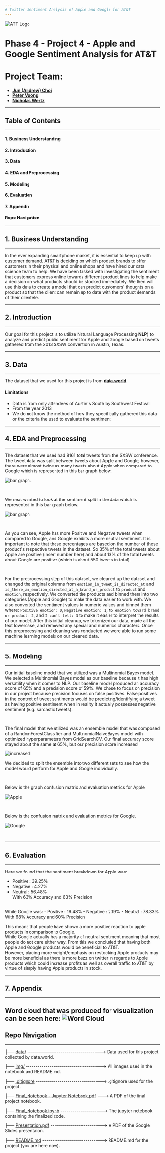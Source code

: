 ```yaml
---
# Twitter Sentiment Analysis of Apple and Google for AT&T
---
```

![ATT Logo](https://upload.wikimedia.org/wikipedia/commons/1/15/Old_AT%26T_Logo.png) <br>
# Phase 4 - Project 4 - Apple and Google Sentiment Analysis for AT&T
# Project Team:
- [**Jun (Andrew) Choi**](https://github.com/cjunhyuk)
- [**Peter Vuong**](https://github.com/petercvuong)
- [**Nicholas Wertz**](https://github.com/njw27)

---
## Table of Contents
---
#### 1. Business Understanding
#### 2. Introduction
#### 3. Data
#### 4. EDA and Preprocessing
#### 5. Modeling
#### 6. Evaluation
#### 7. Appendix
#### Repo Navigation

---
## 1. Business Understanding
---
In the ever expanding smartphone market, it is essential to keep up with customer demand. AT&T is deciding on which product brands to offer customers in their physical and online shops and have hired our data science team to help. We have been tasked with investigating the sentiment that customers express online towards different product lines to help make a decision on what products should be stocked immediately. We then will use this data to create a model that can predict customers' thoughts on a product so that the client can remain up to date with the product demands of their clientele.

---
## 2. Introduction
---
Our goal for this project is to utilize Natural Language Processing(**NLP**) to analyze and predict public sentiment for Apple and Google based on tweets gathered from the 2013 SXSW convention in Austin, Texas. 

--- 
## 3. Data
--- 
The dataset that we used for this project is from [**data.world**](https://data.world/crowdflower/brands-and-product-emotions)

#### Limitations
- Data is from only attendees of Austin's South by Southwest Festival
- From the year 2013
- We do not know the method of how they specifically gathered this data or the criteria the used to evaluate the sentiment

---
## 4. EDA and Preprocessing
---
The dataset that we used had 8161 total tweets from the SXSW conference. The tweet data was split between tweets about Apple and Google; however, there were almost twice as many tweets about Apple when compared to Google which is represented in this bar graph below.

![bar graph](img/Bar_chart_s10.png). 

<br>

We next wanted to look at the sentiment split in the data which is represented in this bar graph below.

![bar graph](img/Bar_chart_s12.png) 

<br>

As you can see, Apple has more Positive and Negative tweets when compared to Google, and Google exhibits a more neutral sentiment. It is important to note that these percentages are based on the number of these product's respective tweets in the dataset. So 35% of the total tweets about Apple are positive (insert number here) and about 18% of the total tweets about Google are positive (which is about 550 tweets in total).

<br>

For the preprocessing step of this dataset, we cleaned up the dataset and changed the original columns from `emotion_in_tweet_is_directed_at` and `	is_there_an_emotion_directed_at_a_brand_or_product` to `product` and `emotion`, respectively. We converted the products and binned them into two categories (Apple and Google) to make the data easier to work with. We also converted the sentiment values to numeric values and binned them where: `Positive emotion: 0`, `Negative emotion: 1`, `No emotion toward brand or product: 2`, and `I can't tell: 3` to make it easier to interpret the results of our model. After this initial cleanup, we tokenized our data, made all the text lowercase, and removed any special and numerics characters. Once this preprocessing and cleaning was conducted we were able to run some machine learning models on our cleaned data.

---
## 5. Modeling
---

Our initial baseline model that we utilized was a Multinomial Bayes model. We selected a Multinomial Bayes model as our baseline because it has high versatility when it comes to NLP.
Our baseline model produced an accuracy score of 65% and a precision score of 59%. We chose to focus on precision in our project because precision focuses on false positives. False positives in the context of tweet sentiments would be predicting/identifying a tweet as having positive sentiment when in reality it actually possesses negative sentiment (e.g. sarcastic tweets).

<br>

The final model that we utilized was an ensemble model that was composed of a RandomForestClassifier and MultinomialNaiveBayes model with optimized hyperparameters from GridSearchCV. Our final accuracy score stayed about the same at 65%, but our precision score increased.

![increased](img/Ensemble%20All.png)

We decided to split the ensemble into two different sets to see how the model would perform for Apple and Google individually. 

<br> 

Below is the graph confusion matrix and evaluation metrics for Apple

![Apple](img/Ensemble%20Apple.png)

<br>

Below is the confusion matrix and evaluation metrics for Google.

![Google](img/Ensemble%20Google.png)

<br>

---
## 6. Evaluation
---

Here we found that the sentiment breakdown for Apple was:
- Positive : 39.25%
- Negative : 4.27%
- Neutral : 56.48% <br>
With 63% Accuracy and 63% Precision <br>
<br>
While Google was: 
- Positive : 19.48%
- Negative : 2.19%
- Neutral : 78.33% <br>
With 68% Accuracy and 60% Precision <br>

This means that people have shown a more positive reaction to apple products in comparison to Google. <br>
While Google actually has a majority of neutral sentiment meaning that most people do not care either way.
From this we concluded that having both Apple and Google products would be beneficial to AT&T. <br>
However, placing more weight/emphasis on restocking Apple products may be more beneficial as there is more buzz on twitter in regards to Apple products which could increase profits as well as overall traffic to AT&T by virtue of simply having Apple products in stock.


---
## 7. Appendix
---

Word cloud that was produced for visualization can be seen here:
![Word Cloud](img/apple_google_wordcloud.png)
---
## Repo Navigation
---

├── [data/](https://github.com/cjunhyuk/Apple-Google-Sentiment-Analysis/tree/master/data)    -------------------------------------> Data used for this project collected by data.world.

├── [img/](https://github.com/cjunhyuk/Apple-Google-Sentiment-Analysis/tree/master/img) --------------------------------------> All images used in the notebook and README.md.

├── [.gitignore](https://github.com/cjunhyuk/Apple-Google-Sentiment-Analysis/blob/master/.gitignore) ---------------------------------> .gitignore used for the project.

├── [Final_Notebook - Jupyter Notebook.pdf](https://github.com/cjunhyuk/Apple-Google-Sentiment-Analysis/blob/master/Final_Notebook%20-%20Jupyter%20Notebook.pdf)            ---> A PDF of the final project notebook.

├── [Final_Notebook.ipynb](https://github.com/cjunhyuk/Apple-Google-Sentiment-Analysis/blob/master/Final_Notebook.ipynb)              ---------------------> The jupyter notebook containing the finalized code.

├── [Presentation.pdf](https://github.com/cjunhyuk/Apple-Google-Sentiment-Analysis/blob/master/Presentation.pdf)              --------------------------> A PDF of the Google Slides presentaion.

├── [README.md](https://github.com/cjunhyuk/Apple-Google-Sentiment-Analysis/blob/master/README.md)              ------------------------------> README.md for the project (you are here now).